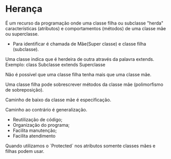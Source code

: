 # Herança

É um recurso da programação onde uma classe filha ou subclasse "herda" características (atributos) e comportamentos (métodos) de uma classe mãe ou superclasse.

- Para identificar é chamada de Mãe(Super classe) e classe filha (subclasse).

Uma classe indica que é herdeira de outra através da palavra extends. Exemplo:
class Subclasse extends Superclasse

Não é possível que uma classe filha tenha mais que uma classe mãe.

Uma classe filha pode sobrescrever métodos da classe mãe (polimorfismo de sobreposição).

Caminho de baixo da classe mãe é especificação.

Caminho ao contrário é generalização.

- Reutilização de código;
- Organização do programa;
- Facilita manutenção;
- Facilita atendimento

Quando utilizamos o ´Protected´ nos atributos somente classes mães e filhas podem usar.